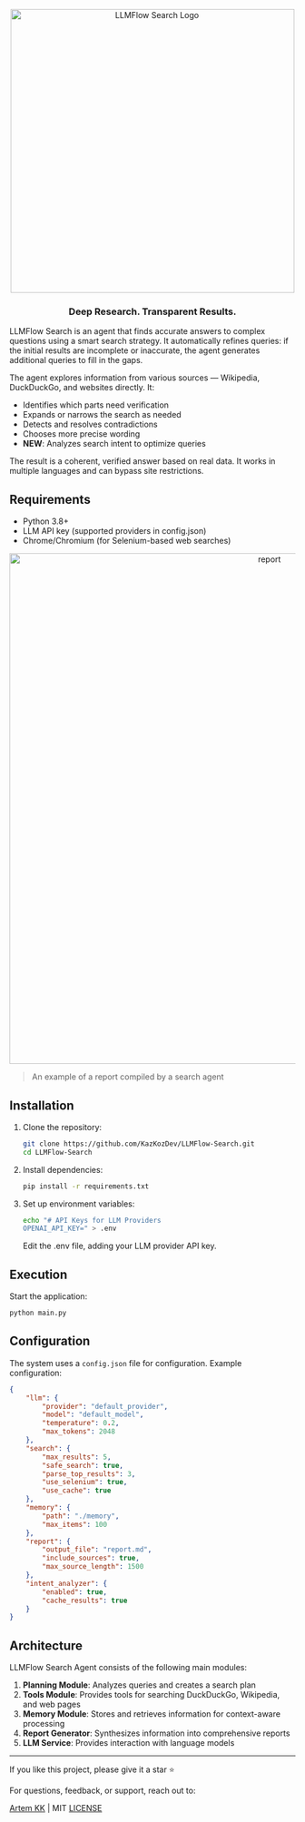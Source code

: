 
<p align="center">
  <img src="https://github.com/user-attachments/assets/86b23e27-a263-49ed-8167-7bcab0c9d7a1" alt="LLMFlow Search Logo" width="500"/>
</p>
<h3 align="center">Deep Research. Transparent Results.</h3>

LLMFlow Search is an agent that finds accurate answers to complex questions using a smart search strategy. It automatically refines queries: if the initial results are incomplete or inaccurate, the agent generates additional queries to fill in the gaps. 

The agent explores information from various sources — Wikipedia, DuckDuckGo, and websites directly. It:

- Identifies which parts need verification
- Expands or narrows the search as needed
- Detects and resolves contradictions
- Chooses more precise wording
- **NEW**: Analyzes search intent to optimize queries

The result is a coherent, verified answer based on real data. It works in multiple languages and can bypass site restrictions.

## Requirements

* Python 3.8+
* LLM API key (supported providers in config.json)
* Chrome/Chromium (for Selenium-based web searches)

<p align="center">
  <img src="https://github.com/user-attachments/assets/d4f738a1-e27e-415a-b44f-1374219057da" alt="report" style="width: 900px;">
</p>

>An example of a report compiled by a search agent

## Installation

1. Clone the repository:
   ```bash
   git clone https://github.com/KazKozDev/LLMFlow-Search.git
   cd LLMFlow-Search
   ```

2. Install dependencies:
   ```bash
   pip install -r requirements.txt
   ```

3. Set up environment variables:
   ```bash
   echo "# API Keys for LLM Providers
   OPENAI_API_KEY=" > .env
   ```
   Edit the .env file, adding your LLM provider API key.

## Execution

Start the application:
```bash
python main.py
```

## Configuration

The system uses a `config.json` file for configuration. Example configuration:

```json
{
    "llm": {
        "provider": "default_provider",
        "model": "default_model",
        "temperature": 0.2,
        "max_tokens": 2048
    },
    "search": {
        "max_results": 5,
        "safe_search": true,
        "parse_top_results": 3,
        "use_selenium": true,
        "use_cache": true
    },
    "memory": {
        "path": "./memory",
        "max_items": 100
    },
    "report": {
        "output_file": "report.md",
        "include_sources": true,
        "max_source_length": 1500
    },
    "intent_analyzer": {
        "enabled": true,
        "cache_results": true
    }
}
```

## Architecture

LLMFlow Search Agent consists of the following main modules:

1. **Planning Module**: Analyzes queries and creates a search plan
2. **Tools Module**: Provides tools for searching DuckDuckGo, Wikipedia, and web pages
3. **Memory Module**: Stores and retrieves information for context-aware processing
4. **Report Generator**: Synthesizes information into comprehensive reports
5. **LLM Service**: Provides interaction with language models

---

If you like this project, please give it a star ⭐

For questions, feedback, or support, reach out to:

[Artem KK](https://www.linkedin.com/in/kazkozdev/) | MIT [LICENSE](LICENSE)
